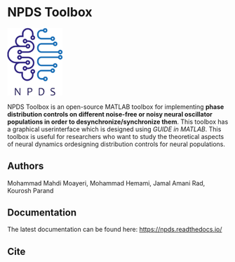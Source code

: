# NPDS Toolbox

<img src="https://github.com/cmplab/npds-toolbox/blob/main/docs/Pictures/NPDS-logo.svg" alt="alt text" width=25%>

NPDS  Toolbox  is  an  open-source  MATLAB  toolbox  for  implementing  **phase distribution controls on different noise-free or noisy neural oscillator populations in order to desynchronize/synchronize them**. This toolbox has a graphical userinterface which is designed using *GUIDE in MATLAB*.  This toolbox is useful for researchers who want to study the theoretical aspects of neural  dynamics  ordesigning  distribution controls for neural populations.

## Authors

Mohammad Mahdi Moayeri, Mohammad Hemami, Jamal Amani Rad, Kourosh Parand

## Documentation

The latest documentation can be found here: https://npds.readthedocs.io/

## Cite



